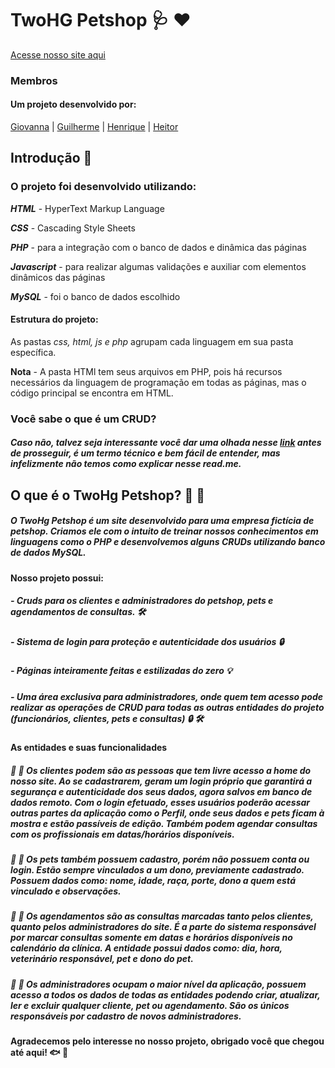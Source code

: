# TwoHG Petshop :stethoscope: :hearts:

[Acesse nosso site aqui](https://twohgpetshop.000webhostapp.com/)

### Membros 

#### Um projeto desenvolvido por:
[Giovanna](https://github.com/GiPaiva) | 
[Guilherme](https://github.com/GuiLeoni) | 
[Henrique](https://github.com/Henrique-Botelho) |
[Heitor](https://github.com/heitorsclaudino)

## Introdução :bug:

### **O projeto foi desenvolvido utilizando:**

***HTML*** - HyperText Markup Language

***CSS*** - Cascading Style Sheets

***PHP*** - para a integração com o banco de dados e dinâmica das páginas

***Javascript*** - para realizar algumas validações e auxiliar com elementos dinâmicos das páginas

***MySQL*** - foi o banco de dados escolhido

#### Estrutura do projeto:

As pastas *css, html, js e php* agrupam cada linguagem em sua pasta específica.

**Nota** - A pasta HTMl tem seus arquivos em PHP, pois há recursos necessários da linguagem de programação em todas as páginas, mas o código principal se encontra em HTML. 

### **Você sabe o que é um CRUD?** 

##### Caso não, talvez seja interessante você dar uma olhada nesse [link](https://coodesh.com/blog/dicionario/o-que-e-crud/) antes de prosseguir, é um termo técnico e bem fácil de entender, mas infelizmente não temos como explicar nesse read.me. 

## O que é o TwoHg Petshop? :dog: :syringe:

##### **O TwoHg Petshop é um site desenvolvido para uma empresa fictícia de petshop. Criamos ele com o intuito de treinar nossos conhecimentos em linguagens como o PHP e desenvolvemos alguns CRUDs utilizando banco de dados MySQL.** 

**Nosso projeto possui:**  

##### - Cruds para os clientes e administradores do petshop, pets e agendamentos de consultas. :hammer_and_wrench:

##### - Sistema de login para proteção e autenticidade dos usuários :lock: 

##### - Páginas inteiramente feitas e estilizadas do zero :bulb:

##### - Uma área exclusiva para administradores, onde quem tem acesso pode realizar as operações de CRUD para todas as outras entidades do projeto (funcionários, clientes, pets e consultas) :lock: :hammer_and_wrench:



#### **As entidades e suas funcionalidades**

##### :monkey: :banana: ***Os clientes*** podem são as pessoas que tem livre acesso a home do nosso site. Ao se cadastrarem, geram um login próprio que garantirá a segurança e autenticidade dos seus dados, agora salvos em banco de dados remoto. Com o login efetuado, esses usuários poderão acessar outras partes da aplicação como o Perfil, onde seus dados e pets ficam à mostra e estão passíveis de edição. Também podem agendar consultas com os profissionais em datas/horários disponíveis.

##### :chicken: :corn: ***Os pets*** também possuem cadastro, porém não possuem conta ou login. Estão sempre vinculados a um dono, previamente cadastrado. Possuem dados como: nome, idade, raça, porte, dono a quem está vinculado e observações.

##### :rat: :cheese: ***Os agendamentos*** são as consultas marcadas tanto pelos clientes, quanto pelos administradores do site. É a parte do sistema responsável por marcar consultas somente em datas e horários disponíveis no calendário da clínica. A entidade possui dados como: dia, hora, veterinário responsável, pet e dono do pet.

##### :rabbit2: :carrot: ***Os administradores*** ocupam o maior nível da aplicação, possuem acesso a todos os dados de todas as entidades podendo criar, atualizar, ler e excluir qualquer cliente, pet ou agendamento. São os únicos responsáveis por cadastro de novos administradores. 

#### Agradecemos pelo interesse no nosso projeto, obrigado você que chegou até aqui! :fish: :snail:
